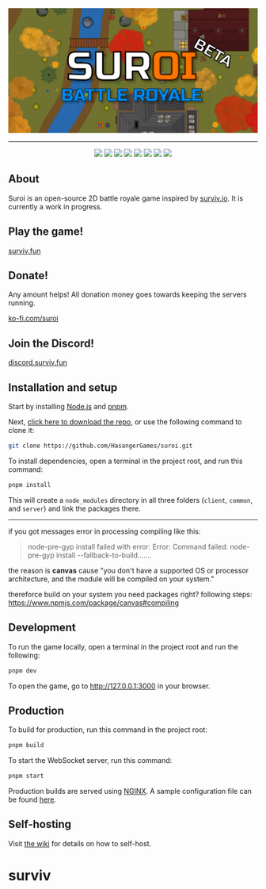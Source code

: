 <div align="center">
  <img src="client/public/img/backgrounds/github_background.png" alt="Suroi">
  <hr>
</div>

<div align="center">
  <img src="https://img.shields.io/badge/node.js%20-%23339933.svg?style=for-the-badge&logo=nodedotjs&logoColor=white">
  <img src="https://img.shields.io/badge/typescript-%233178C6?style=for-the-badge&logo=typescript&logoColor=white">
  <img src="https://img.shields.io/badge/pixijs%20-%23e22162.svg?style=for-the-badge">
  <img src="https://img.shields.io/badge/uwebsockets.js%20-%23000000.svg?style=for-the-badge">
  <img src="https://img.shields.io/badge/html-%23E34F26?style=for-the-badge&logo=html5&logoColor=white">
  <img src="https://img.shields.io/badge/css-%231572B6?style=for-the-badge&logo=css3">
  <img src="https://img.shields.io/badge/sass-%23CC6699?style=for-the-badge&logo=sass&logoColor=white">
  <img src="https://img.shields.io/badge/vite-%235468FF.svg?style=for-the-badge&logo=vite&logoColor=white">
</div>

## About

Suroi is an open-source 2D battle royale game inspired by [surviv.io](https://survivio.fandom.com/wiki/Surviv.io_Wiki). It is currently a work in progress.

## Play the game!

[surviv.fun](https://surviv.fun)

## Donate!

Any amount helps! All donation money goes towards keeping the servers running.

[ko-fi.com/suroi](https://ko-fi.com/suroi)

## Join the Discord!

[discord.surviv.fun](https://socials.surviv.fun/discord)

## Installation and setup

Start by installing [Node.js](https://nodejs.org) and [pnpm](https://pnpm.io).

Next, [click here to download the repo](https://github.com/HasangerGames/suroi/archive/refs/heads/master.zip), or use the following command to clone it:

```sh
git clone https://github.com/HasangerGames/suroi.git
```

To install dependencies, open a terminal in the project root, and run this command:

```sh
pnpm install
```

This will create a `node_modules` directory in all three folders (`client`, `common`, and `server`) and link the packages there.

<hr />
if you got messages error in processing compiling like this:

> node-pre-gyp install failed with error: Error: Command failed: node-pre-gyp install --fallback-to-build.......

the reason is **canvas** cause "you don't have a supported OS or processor architecture, and the module will be compiled on your system."

thereforce build on your system you need packages right?
following steps: https://www.npmjs.com/package/canvas#compiling

## Development

To run the game locally, open a terminal in the project root and run the following:

```sh
pnpm dev
```

To open the game, go to http://127.0.0.1:3000 in your browser.

## Production

To build for production, run this command in the project root:

```sh
pnpm build
```

To start the WebSocket server, run this command:

```sh
pnpm start
```

Production builds are served using [NGINX](https://nginx.org). A sample configuration file can be found [here](nginx.conf).

## Self-hosting

Visit [the wiki](https://github.com/HasangerGames/suroi/wiki/Self%E2%80%90hosting) for details on how to self-host.

# surviv
